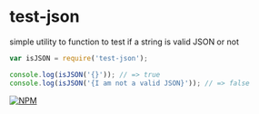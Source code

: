 # test-json
simple utility to function to test if a string is valid JSON or not

```js
var isJSON = require('test-json');

console.log(isJSON('{}')); // => true
console.log(isJSON('{I am not a valid JSON}')); // => false
```
[![NPM][nodei-image]][nodei-url]

[nodei-image]: https://nodei.co/npm/test-json.png?downloads=true&downloadRank=true&stars=true
[nodei-url]: https://www.npmjs.com/package/test-json
